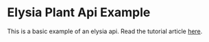 # Elysia Plant Api Example

This is a basic example of an elysia api. Read the tutorial article [here](https://dev.to/lundjrl/rest-apis-with-elysiajs-37pl).
